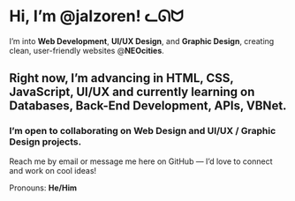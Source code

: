# Hi, I’m @jalzoren! ᓚᘏᗢ
I’m into **Web Development**, **UI/UX Design**, and **Graphic Design**, creating clean, user-friendly websites @**NEOcities**.

## Right now, I’m advancing in **HTML**, **CSS**, **JavaScript**, **UI/UX** and currently learning on **Databases**,  **Back-End Development**, **APIs**,  **VBNet**.

### I’m open to collaborating on **Web Design** and **UI/UX** / **Graphic Design** projects.

Reach me by email or message me here on GitHub — I’d love to connect and work on cool ideas!

Pronouns: **He/Him**

